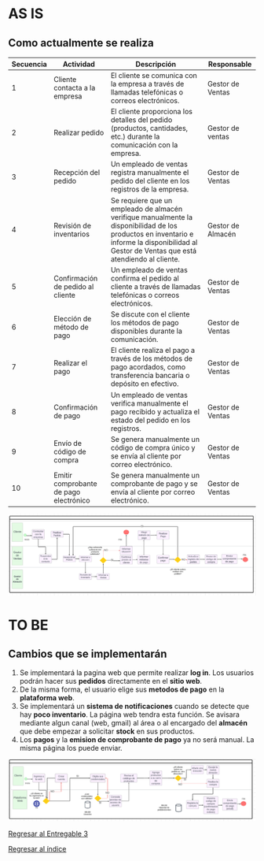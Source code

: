 # AS IS
## Como actualmente se realiza

| Secuencia | Actividad                                | Descripción                                                                                                      | Responsable      |
|-----------|------------------------------------------|------------------------------------------------------------------------------------------------------------------|------------------|
| 1         | Cliente contacta a la empresa           | El cliente se comunica con la empresa a través de llamadas telefónicas o correos electrónicos.                  | Gestor de Ventas |
| 2         | Realizar pedido                          | El cliente proporciona los detalles del pedido (productos, cantidades, etc.) durante la comunicación con la empresa. | Gestor de ventas         |
| 3         | Recepción del pedido                    | Un empleado de ventas registra manualmente el pedido del cliente en los registros de la empresa.                 | Gestor de Ventas |
| 4         | Revisión de inventarios                 | Se requiere que un empleado de almacén verifique manualmente la disponibilidad de los productos en inventario e informe la disponibilidad al Gestor de Ventas que está atendiendo al cliente.                   | Gestor de Almacén |
| 5         | Confirmación de pedido al cliente       | Un empleado de ventas confirma el pedido al cliente a través de llamadas telefónicas o correos electrónicos.     | Gestor de Ventas |
| 6         | Elección de método de pago              | Se discute con el cliente los métodos de pago disponibles durante la comunicación.                                | Gestor de Ventas |
| 7         | Realizar el pago                        | El cliente realiza el pago a través de los métodos de pago acordados, como transferencia bancaria o depósito en efectivo. | Gestor de Ventas         |
| 8        | Confirmación de pago                    | Un empleado de ventas verifica manualmente el pago recibido y actualiza el estado del pedido en los registros.    | Gestor de Ventas |
| 9        | Envío de código de compra               | Se genera manualmente un código de compra único y se envía al cliente por correo electrónico.                    | Gestor de Ventas |
| 10      | Emitir comprobante de pago electrónico | Se genera manualmente un comprobante de pago y se envía al cliente por correo electrónico.                      | Gestor de Ventas |

![Proceso de Venta AS IS](ProcesosASIS/ProcesoVentaBPMN.png)

# TO BE
## Cambios que se implementarán
1) Se implementará la pagina web que permite realizar **log in**. Los usuarios podrán hacer sus **pedidos** directamente en el **sitio web**.
2) De la misma forma, el usuario elige sus **metodos de pago** en la **plataforma web**.
3) Se implementará un **sistema de notificaciones** cuando se detecte que hay **poco inventario**. La página web tendra esta función. Se avisara mediante algun canal (web, gmail) al área o al encargado del **almacén** que debe empezar a solicitar **stock** en sus productos.
4) Los **pagos** y la **emision de comprobante de pago** ya no será manual. La misma página los puede enviar.

![Proceso de Venta TO BE](ProcesosTOBE/VentaTOBE.png)

 [Regresar al Entregable 3](../../04.Entregables/Entregable3/entregable3.md)

  [Regresar al índice](../../README.md)
